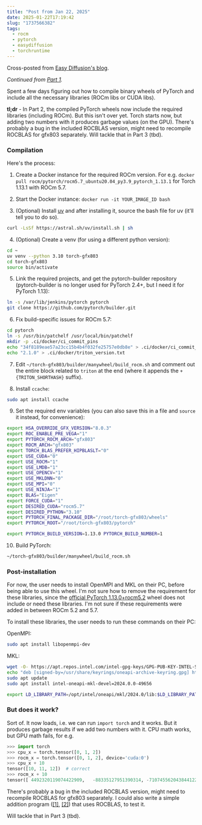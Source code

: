 ```yaml
---
title: "Post from Jan 22, 2025"
date: 2025-01-22T17:19:42
slug: "1737566382"
tags:
  - rocm
  - pytorch
  - easydiffusion
  - torchruntime
---
```


Cross-posted from [Easy Diffusion's blog](https://easydiffusion.github.io/blog/1737566382).

*Continued from [Part 1](https://cmdr2.github.io/notes/2025/01/1737134382/).*

Spent a few days figuring out how to compile binary wheels of PyTorch and include all the necessary libraries (ROCm libs or CUDA libs).

**tl;dr** - In Part 2, the compiled PyTorch wheels now include the required libraries (including ROCm). But this isn't over yet. Torch starts now, but adding two numbers with it produces garbage values (on the GPU). There's probably a bug in the included ROCBLAS version, might need to recompile ROCBLAS for gfx803 separately. Will tackle that in Part 3 (tbd).

### Compilation

Here's the process:

1. Create a Docker instance for the required ROCm version. For e.g. `docker pull rocm/pytorch/rocm5.7_ubuntu20.04_py3.9_pytorch_1.13.1` for Torch 1.13.1 with ROCm 5.7.

2. Start the Docker instance: `docker run -it YOUR_IMAGE_ID bash`

3. (Optional) Install [uv](https://astral.sh/uv) and after installing it, source the bash file for uv (it'll tell you to do so).
```bash
curl -LsSf https://astral.sh/uv/install.sh | sh
```
4. (Optional) Create a venv (for using a different python version):
```bash
cd ~
uv venv --python 3.10 torch-gfx803
cd torch-gfx803
source bin/activate
```
5. Link the required projects, and get the pytorch-builder repository (pytorch-builder is no longer used for PyTorch 2.4+, but I need it for PyTorch 1.13):
```bash
ln -s /var/lib/jenkins/pytorch pytorch
git clone https://github.com/pytorch/builder.git
```
6. Fix build-specific issues for ROCm 5.7:
```bash
cd pytorch
ln -s /usr/bin/patchelf /usr/local/bin/patchelf
mkdir -p .ci/docker/ci_commit_pins
echo "34f8189eae57a23cc15b4b4f032fe25757e0db8e" > .ci/docker/ci_commit_pins/triton-rocm.txt
echo "2.1.0" > .ci/docker/triton_version.txt
```
7. Edit `~/torch-gfx803/builder/manywheel/build_rocm.sh` and comment out the entire block related to `triton` at the end (where it appends the `+{TRITON_SHORTHASH}` suffix).

8. Install `ccache`:
```bash
sudo apt install ccache
```
9. Set the required env variables (you can also save this in a file and `source` it instead, for convenience):
```bash
export HSA_OVERRIDE_GFX_VERSION="8.0.3"
export ROC_ENABLE_PRE_VEGA="1"
export PYTORCH_ROCM_ARCH="gfx803"
export ROCM_ARCH="gfx803"
export TORCH_BLAS_PREFER_HIPBLASLT="0"
export USE_CUDA="0"
export USE_ROCM="1"
export USE_LMDB="1"
export USE_OPENCV="1"
export USE_MKLDNN="0"
export USE_MPI="0"
export USE_NINJA="1"
export BLAS="Eigen"
export FORCE_CUDA="1"
export DESIRED_CUDA="rocm5.7"
export DESIRED_PYTHON="3.10"
export PYTORCH_FINAL_PACKAGE_DIR="/root/torch-gfx803/wheels"
export PYTORCH_ROOT="/root/torch-gfx803/pytorch"

export PYTORCH_BUILD_VERSION=1.13.0 PYTORCH_BUILD_NUMBER=1
```
10. Build PyTorch:
```bash
~/torch-gfx803/builder/manywheel/build_rocm.sh
```

### Post-installation

For now, the user needs to install OpenMPI and MKL on their PC, before being able to use this wheel. I'm not sure how to remove the requirement for these libraries, since the [official PyTorch 1.13.0+rocm5.2](https://download.pytorch.org/whl/rocm5.2/torch-1.13.0%2Brocm5.2-cp310-cp310-linux_x86_64.whl) wheel does not include or need these libraries. I'm not sure if these requirements were added in between ROCm 5.2 and 5.7.

To install these libraries, the user needs to run these commands on their PC:

OpenMPI:
```bash
sudo apt install libopenmpi-dev
```

MKL:
```bash
wget -O- https://apt.repos.intel.com/intel-gpg-keys/GPG-PUB-KEY-INTEL-SW-PRODUCTS.PUB | gpg --dearmor | sudo tee /usr/share/keyrings/oneapi-archive-keyring.gpg > /dev/null
echo "deb [signed-by=/usr/share/keyrings/oneapi-archive-keyring.gpg] https://apt.repos.intel.com/oneapi all main" | sudo tee /etc/apt/sources.list.d/oneAPI.list
sudo apt update
sudo apt install intel-oneapi-mkl-devel=2024.0.0-49656

export LD_LIBRARY_PATH=/opt/intel/oneapi/mkl/2024.0/lib:$LD_LIBRARY_PATH
```

### But does it work?
Sort of. It now loads, i.e. we can run `import torch` and it works. But it produces garbage results if we add two numbers with it. CPU math works, but GPU math fails, for e.g.
```py
>>> import torch
>>> cpu_x = torch.tensor([0, 1, 2])
>>> rocm_x = torch.tensor([0, 1, 2], device='cuda:0')
>>> cpu_x + 10
tensor([10, 11, 12])  # correct
>>> rocm_x + 10
tensor([ 4492320119074422909,   -88335127951390314, -7107455620438441222], device='cuda:0')  # <---- garbage values
```

There's probably a bug in the included ROCBLAS version, might need to recompile ROCBLAS for gfx803 separately. I could also write a simple addition program ([[1]](https://github.com/ROCm/rocBLAS-Examples/blob/develop/Level-1/dot/dot.cpp), [[2]](https://gist.github.com/cgmb/6ae0d118bf357fc4576a7568b85e1c45)) that uses ROCBLAS, to test it.

Will tackle that in Part 3 (tbd).